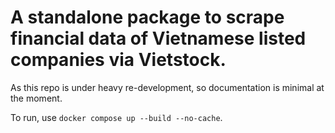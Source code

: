# A standalone package to scrape financial data of Vietnamese listed companies via Vietstock.

As this repo is under heavy re-development, so documentation is minimal at the moment.

To run, use `docker compose up --build --no-cache`.
